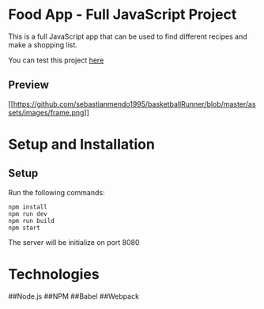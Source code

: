 # Food App - Full JavaScript Project

This is a full JavaScript app that can be used to find different recipes and make a shopping list.

You can test this project [here](https://sebastianmendo1995.github.io/food-app/dist/)

## Preview

[[https://github.com/sebastianmendo1995/basketballRunner/blob/master/assets/images/frame.png]]

# Setup and Installation 

## Setup

Run the following commands:

```
npm install
npm run dev
npm run build
npm start
```

The server will be initialize on port 8080

# Technologies

##Node.js
##NPM
##Babel
##Webpack
